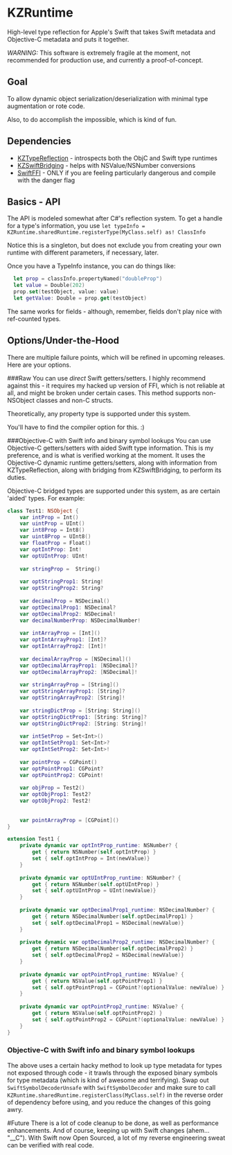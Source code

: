 # KZRuntime
High-level type reflection for Apple's Swift that takes Swift metadata and Objective-C metadata and puts it together.

*WARNING:* This software is extremely fragile at the moment, not recommended for production use, and currently a proof-of-concept.

## Goal
To allow dynamic object serialization/deserialization with minimal type augmentation or rote code.

Also, to do accomplish the impossible, which is kind of fun.

## Dependencies

- [KZTypeReflection](https://github.com/xtravar/KZTypeReflection) - introspects both the ObjC and Swift type runtimes
- [KZSwiftBridging](https://github.com/xtravar/KZSwiftBridging) - helps with NSValue/NSNumber conversions
- [SwiftFFI](https://github.com/xtravar/SwiftFFI) - ONLY if you are feeling particularly dangerous and compile with the danger flag

## Basics - API
The API is modeled somewhat after C#'s reflection system.  To get a handle for a type's information, you use `let typeInfo = KZRuntime.sharedRuntime.registerType(MyClass.self) as! ClassInfo`

Notice this is a singleton, but does not exclude you from creating your own runtime with different parameters, if necessary, later.

Once you have a TypeInfo instance, you can do things like: 
```swift
  let prop = classInfo.propertyNamed("doubleProp")
  let value = Double(202)
  prop.set(testObject, value: value)
  let getValue: Double = prop.get(testObject)
```

The same works for fields - although, remember, fields don't play nice with ref-counted types.

## Options/Under-the-Hood
There are multiple failure points, which will be refined in upcoming releases.  Here are your options.

###Raw
You can use *direct* Swift getters/setters. I highly recommend against this - it requires my hacked up version of FFI, which is not reliable at all, and might be broken under certain cases.  This method supports non-NSObject classes and non-C structs.

Theoretically, any property type is supported under this system.

You'll have to find the compiler option for this. :)

###Objective-C with Swift info and binary symbol lookups
You can use Objective-C getters/setters with aided Swift type information. This is my preference, and is what is verified working at the moment.  It uses the Objective-C dynamic runtime getters/setters, along with information from KZTypeReflection, along with bridging from KZSwiftBridging, to perform its duties.

Objective-C bridged types are supported under this system, as are certain 'aided' types.  For example:
```swift
class Test1: NSObject {
    var intProp = Int()
    var uintProp = UInt()
    var int8Prop = Int8()
    var uint8Prop = UInt8()
    var floatProp = Float()
    var optIntProp: Int!
    var optUIntProp: UInt!
    
    var stringProp =  String()
    
    var optStringProp1: String!
    var optStringProp2: String?
    
    var decimalProp = NSDecimal()
    var optDecimalProp1: NSDecimal?
    var optDecimalProp2: NSDecimal!
    var decimalNumberProp: NSDecimalNumber!
    
    var intArrayProp = [Int]()
    var optIntArrayProp1: [Int]?
    var optIntArrayProp2: [Int]!
    
    var decimalArrayProp = [NSDecimal]()
    var optDecimalArrayProp1: [NSDecimal]?
    var optDecimalArrayProp2: [NSDecimal]!
    
    var stringArrayProp = [String]()
    var optStringArrayProp1: [String]?
    var optStringArrayProp2: [String]!
    
    var stringDictProp = [String: String]()
    var optStringDictProp1: [String: String]?
    var optStringDictProp2: [String: String]!
    
    var intSetProp = Set<Int>()
    var optIntSetProp1: Set<Int>?
    var optIntSetProp2: Set<Int>!
    
    var pointProp = CGPoint()
    var optPointProp1: CGPoint?
    var optPointProp2: CGPoint!
    
    var objProp = Test2()
    var optObjProp1: Test2?
    var optObjProp2: Test2!
    
    
    var pointArrayProp = [CGPoint]()
}

extension Test1 {
    private dynamic var optIntProp_runtime: NSNumber? {
        get { return NSNumber(self.optIntProp) }
        set { self.optIntProp = Int(newValue)}
    }
    
    private dynamic var optUIntProp_runtime: NSNumber? {
        get { return NSNumber(self.optUIntProp) }
        set { self.optUIntProp = UInt(newValue)}
    }
    
    private dynamic var optDecimalProp1_runtime: NSDecimalNumber? {
        get { return NSDecimalNumber(self.optDecimalProp1) }
        set { self.optDecimalProp1 = NSDecimal(newValue)}
    }
    
    private dynamic var optDecimalProp2_runtime: NSDecimalNumber? {
        get { return NSDecimalNumber(self.optDecimalProp2) }
        set { self.optDecimalProp2 = NSDecimal(newValue)}
    }
    
    private dynamic var optPointProp1_runtime: NSValue? {
        get { return NSValue(self.optPointProp1) }
        set { self.optPointProp1 = CGPoint?(optionalValue: newValue) }
    }
    
    private dynamic var optPointProp2_runtime: NSValue? {
        get { return NSValue(self.optPointProp2) }
        set { self.optPointProp2 = CGPoint?(optionalValue: newValue) }
    }
}
```

### Objective-C with Swift info and binary symbol lookups
The above uses a certain hacky method to look up type metadata for types not exposed through code - it trawls through the exposed binary symbols for type metadata (which is kind of awesome and terrifying).  Swap out `SwiftSymbolDecoderUnsafe` with `SwiftSymbolDecoder` and make sure to call `KZRuntime.sharedRuntime.registerClass(MyClass.self)` in the reverse order of dependency before using, and you reduce the changes of this going awry.

#Future
There is a lot of code cleanup to be done, as well as performance enhancements.  And of course, keeping up with Swift changes (ahem... "__C").  With Swift now Open Sourced, a lot of my reverse engineering sweat can be verified with real code.

